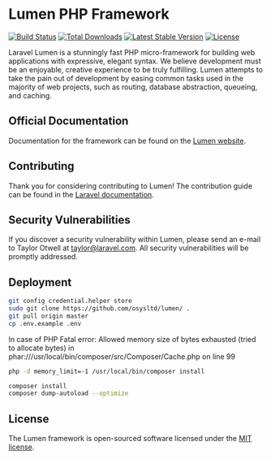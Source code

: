 # Lumen PHP Framework

[![Build Status](https://travis-ci.org/laravel/lumen-framework.svg)](https://travis-ci.org/laravel/lumen-framework)
[![Total Downloads](https://poser.pugx.org/laravel/lumen-framework/d/total.svg)](https://packagist.org/packages/laravel/lumen-framework)
[![Latest Stable Version](https://poser.pugx.org/laravel/lumen-framework/v/stable.svg)](https://packagist.org/packages/laravel/lumen-framework)
[![License](https://poser.pugx.org/laravel/lumen-framework/license.svg)](https://packagist.org/packages/laravel/lumen-framework)

Laravel Lumen is a stunningly fast PHP micro-framework for building web applications with expressive, elegant syntax. We believe development must be an enjoyable, creative experience to be truly fulfilling. Lumen attempts to take the pain out of development by easing common tasks used in the majority of web projects, such as routing, database abstraction, queueing, and caching.

## Official Documentation

Documentation for the framework can be found on the [Lumen website](https://lumen.laravel.com/docs).

## Contributing

Thank you for considering contributing to Lumen! The contribution guide can be found in the [Laravel documentation](https://laravel.com/docs/contributions).

## Security Vulnerabilities

If you discover a security vulnerability within Lumen, please send an e-mail to Taylor Otwell at taylor@laravel.com. All security vulnerabilities will be promptly addressed.

## Deployment

```sh
git config credential.helper store
sudo git clone https://github.com/osysltd/lumen/ .
git pull origin master
cp .env.example .env
```
In case of PHP Fatal error:  Allowed memory size of bytes exhausted (tried to allocate bytes) in phar:///usr/local/bin/composer/src/Composer/Cache.php on line 99

```sh
php -d memory_limit=-1 /usr/local/bin/composer install
```

```sh
composer install
composer dump-autoload --optimize
```

## License

The Lumen framework is open-sourced software licensed under the [MIT license](https://opensource.org/licenses/MIT).
